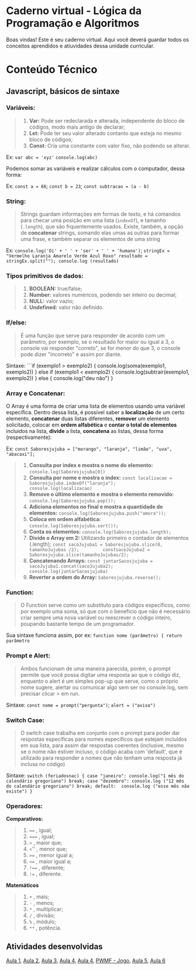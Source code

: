 # Caderno virtual - Lógica da Programação e Algoritmos
Boas vindas! Este é seu caderno virtual. Aqui você deverá guardar todos os conceitos aprendidos e atiuvidades dessa unidade curricular. 


# Conteúdo Técnico

## **Javascript, básicos de sintaxe**

### **Variáveis:**
> 1. **Var:** Pode ser redeclarada e alterada, independente do bloco de códigos, modo mais antigo de declarar;
> 2. **Let:** Pode ter seu valor alterado contanto que esteja no mesmo bloco de códigos;
> 3. **Const:** Cria uma constante com valor fixo, não podendo se alterar.

Ex: ```var abc = 'xyz'```
    ```console.log(abc)```

Podemos somar as variáveis e realizar cálculos com o computador, dessa forma:

Ex: 
```const a = 66```; 
```const b = 23```;
```const subtracao = (a - b)```

### **String:**
> Strings guardam informações em formas de texto, e há comandos para checar uma posição em uma lista (```indexOf```), e tamanho (```.length```), que são frquentemente usados.
> Existe, também, a opção de **concatenar** strings, somando elas umas as outras para formar uma frase, e também separar os elementos de uma string

Ex: ```console.log('Oi' + ' ' + 'ser' + ' ' + 'humano')```;
    ```stringEx = "Vermelho Laranja Amarelo Verde Azul Roxo"
       resultado = stringEx.split("");
       console.log (resultado)```

### **Tipos primitivos de dados:**

> 1. **BOOLEAN:** true/false;
> 2. **Number:** valores numéricos, podendo ser inteiro ou decimal;
> 3. **NULL:** valor vazio;
> 4. **Undefined:** valor não definido.

### **If/else:**
> É uma função que serve para responder de acordo com um parâmetro, por exemplo, se o resultado for maior ou igual a 3, o console vai responder "correto", se for menor do que 3, o console pode dizer "incorreto" e assim por diante.
>
Sintaxe: ```if (exemplo1 > exemplo2) {
  console.log(soma(exemplo1, exemplo2))
} else if (exemplo1 < exemplo2) {
  console.log(subtrair(exemplo1, exemplo2))
} else {
  console.log("deu não")
}
### **Array e Concatenar:**
O Array é uma forma de criar uma lista de elementos usando uma variável específica. Dentro dessa lista, é possível saber a **localização** de um certo elemento, **concatenar** duas listas diferentes, **remover** um elemento solicitado, colocar em **ordem alfabética** e **contar o total de elementos** incluidos na lista, **divide** a lista, **concatena** as listas, dessa forma (respectivamente):

Ex: ```const Saboresjujuba = ["morango", "laranja", "limão", "uva", "abacaxi"];```

> 1. **Consulta por index e mostra o nome do elemento:** ```console.log(Saboresjujuba[0])```
> 2. **Consulta por nome e mostra o index:** ```const localizacao = Saboresjujuba.indexOf("laranja");        console.log(localizacao)```
> 3. **Remove o último elemento e mostra o elemento removido:** ```console.log(Saboresjujuba.pop());```
> 5. **Adiciona elementos no final e mostra a quantidade de elementos:** ```console.log(Saboresjujuba.push("amora"));```
> 6. **Coloca em ordem alfabética:** ```console.log(Saboresjujuba.sort());```
> 7. **Conta os elementos:** ```console.log(Saboresjujuba.length);```
> 8. **Divide o Array em 2:** Utilizando primeiro o contador de elementos (.length);  ```const sacoJujuba1 = Saboresjujuba.slice(0, tamanhoJujubas /2);         constsacoJujuba2 =  Saboresjujuba.slice(tamanhoJujubas/2);```
> 9. **Concatenando Arrays:** ```const juntarSacosjujuba = sacoJujuba1.concat(sacoJujuba2);      console.log(juntarSacosjujuba)```
> 10. **Reverter a ordem do Array:** ```Saboresjujuba.reverse();```

### **Function:**
> O Function serve como um substituto para códigos específicos, como por exemplo uma soma, só que com o benefício que não é necessário criar sempre uma nova variável ou reescrever o código inteiro, poupando bastante tempo de um programador.

Sua sintaxe funciona assim, por ex:  ```function nome (parâmetro) {
                                      return parâmetro```

### **Prompt e Alert:**
> Ambos funcionam de uma maneira parecida, porém, o prompt permite que você possa digitar uma resposta ao que o código diz, enquanto o alert é um simples pop-up que serve, como o próprio nome sugere, alertar ou comunicar algo sem ser no console.log, sem precisar clicar > em run.

Sintaxe: ```const nome = prompt("pergunta")```;
         ```alert = ("aviso")```
         
### **Switch Case:**
> O switch case trabalha em conjunto com o prompt para poder dar respostas específicas para nomes específicos que estejam incluídos em sua lista, para assim dar respostas coerentes (inclusive, mesmo se o nome não estiver incluso, o código acaba com 'default', que é utilizado para responder a nomes que não tenham uma resposta já inclusa no código)

Sintaxe: ```switch (feriadosnac) {
            case "janeiro":
            console.log("1 mês do calendário gregoriano")
            break;
            case "dezembro":
             console.log ("12 mês do calendário gregoriano")
            break;
            default: 
            console.log ("esse mês não existe")
            }```

### **Operadores:**

**Comparativos:**
> 1. ```==``` , igual;
> 2. ```===``` , igual;
> 3. ```>``` , maior que;
> 4. ```<```'' , menor que;
> 5. ```>=``` , menor igual a;
> 6. ```<=``` , maior igual a;
> 7. ```!==``` , diferente;
> 8. ```!=``` , diferente.


**Matemáticos**
> 1. ```+``` , mais;
> 2. ```-``` , menos;
> 3. ```*``` , multiplicar;
> 4. ```/``` , divisão;
> 5. ```%``` , módulo;
> 6. ```**``` , potência.



## Atividades desenvolvidas

[Aula 1](https://codepen.io/ed-the-scripter/pen/NWZgvJZ?editors=0012),
[Aula 2](https://codepen.io/ed-the-scripter/pen/PorENGO),
[Aula 3](https://codepen.io/ed-the-scripter/pen/yLdQEQy),
[Aula 4](https://codepen.io/ed-the-scripter/pen/zYVbOwX),
[Aula 4](https://codepen.io/ed-the-scripter/pen/zYVbOwX),
[PWMF - Jogo](https://codepen.io/ed-the-scripter/pen/ExqYYvm),
[Aula 5](https://codepen.io/ed-the-scripter/pen/PoMGOwq),
[Aula 6](https://codepen.io/ed-the-scripter/pen/NWQbybm)
